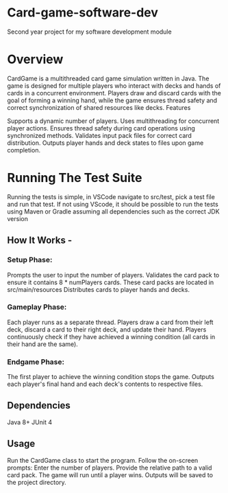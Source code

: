 # Card-game-software-dev
Second year project for my software development module


# Overview

CardGame is a multithreaded card game simulation written in Java. The game is designed for multiple players who interact with decks and hands of cards in a concurrent environment. Players draw and discard cards with the goal of forming a winning hand, while the game ensures thread safety and correct synchronization of shared resources like decks.
Features

Supports a dynamic number of players.
Uses multithreading for concurrent player actions.
Ensures thread safety during card operations using synchronized methods.
Validates input pack files for correct card distribution.
Outputs player hands and deck states to files upon game completion.

# Running The Test Suite

Running the tests is simple, in VSCode navigate to src/test, pick a test file and run that test.
If not using VScode, it should be possible to run the tests using Maven or Gradle assuming all dependencies such as the correct JDK version

## How It Works -

### Setup Phase:
Prompts the user to input the number of players.
Validates the card pack to ensure it contains 8 * numPlayers cards.
These card packs are located in src/main/resources 
Distributes cards to player hands and decks.

### Gameplay Phase:
Each player runs as a separate thread.
Players draw a card from their left deck, discard a card to their right deck, and update their hand.
Players continuously check if they have achieved a winning condition (all cards in their hand are the same).

### Endgame Phase:
The first player to achieve the winning condition stops the game.
Outputs each player's final hand and each deck's contents to respective files.


## Dependencies
Java 8+
JUnit 4


## Usage

Run the CardGame class to start the program.
Follow the on-screen prompts:
Enter the number of players.
Provide the relative path to a valid card pack.
The game will run until a player wins. Outputs will be saved to the project directory.